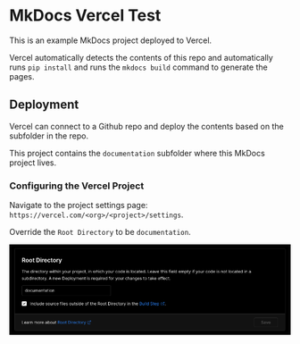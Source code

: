 # MkDocs Vercel Test

This is an example MkDocs project deployed to Vercel.

Vercel automatically detects the contents of this repo and automatically runs `pip install` and runs the `mkdocs build` command to generate the pages.

## Deployment

Vercel can connect to a Github repo and deploy the contents based on the subfolder in the repo.

This project contains the `documentation` subfolder where this MkDocs project lives.

### Configuring the Vercel Project

Navigate to the project settings page: `https://vercel.com/<org>/<project>/settings`.

Override the `Root Directory` to be `documentation`.

![Vercel Root Directory settings](../images/vercel-settings-root-directory.jpg)
